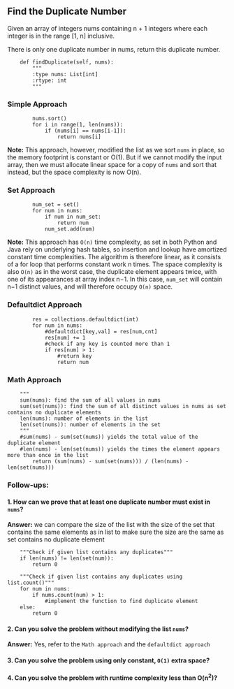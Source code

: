 ## Find the Duplicate Number

Given an array of integers nums containing n + 1 integers where each integer is in the range [1, n] inclusive.

There is only one duplicate number in nums, return this duplicate number.

```{PYTHON}
    def findDuplicate(self, nums):
        """
        :type nums: List[int]
        :rtype: int
        """
```

### Simple Approach 

```{PYTHON}
        nums.sort()
        for i in range(1, len(nums)):
            if (nums[i] == nums[i-1]):
                return nums[i]
```

__Note:__ This approach, however, modified the list as we sort ```nums``` in place, so the memory footprint is constant or O(1). But if we cannot modify the input array, then we must allocate linear space for a copy of ```nums``` and sort that instead, but the space complexity is now O(n).

### Set Approach

```{PYTHON}
        num_set = set()
        for num in nums:
            if num in num_set:
                return num
            num_set.add(num)
```

__Note:__ This approach has ```O(n)``` time complexity, as set in both Python and Java rely on underlying hash tables, so insertion and lookup have amortized constant time complexities. The algorithm is therefore linear, as it consists of a for loop that performs constant work n times. The space complexity is also ```O(n)``` as in the worst case, the duplicate element appears twice, with one of its appearances at array index n−1. In this case, ```num_set``` will contain n−1 distinct values, and will therefore occupy ```O(n)``` space.

### Defaultdict Approach

```{PYTHON}
        res = collections.defaultdict(int)
        for num in nums:
            #defaultdict[key,val] = res[num,cnt]
            res[num] += 1
            #check if any key is counted more than 1
            if res[num] > 1:
                #return key
                return num
```

### Math Approach

```{PYTHON}
    """
    sum(nums): find the sum of all values in nums
    sum(set(nums)): find the sum of all distinct values in nums as set contains no duplicate elements
    len(nums): number of elements in the list
    len(set(nums)): number of elements in the set
    """
    #sum(nums) - sum(set(nums)) yields the total value of the duplicate element
    #len(nums) - len(set(nums)) yields the times the element appears more than once in the list
		return (sum(nums) - sum(set(nums))) / (len(nums) - len(set(nums)))
```

### Follow-ups:

#### 1. How can we prove that at least one duplicate number must exist in ```nums```? 

__Answer:__ we can compare the size of the list with the size of the set that contains the same elements as in list to make sure the size are the same as set contains no duplicate element

```{PYTHON}
    """Check if given list contains any duplicates"""
    if len(nums) != len(set(num)):
        return 0
```
```{PYTHON}
    """Check if given list contains any duplicates using list.count()"""   
    for num in nums:
        if nums.count(num) > 1:
            #implement the function to find duplicate element
	else:
	    return 0
```

#### 2. Can you solve the problem without modifying the list ```nums```?

__Answer:__ Yes, refer to the ```Math approach``` and the ```defaultdict approach```

#### 3. Can you solve the problem using only constant, ```O(1)``` extra space?

<!--- __Answer:__ Yes, refer to the ```Math approach``` and the ```defaultdict approach``` -->

#### 4. Can you solve the problem with runtime complexity less than O(n<sup>2</sup>)?
